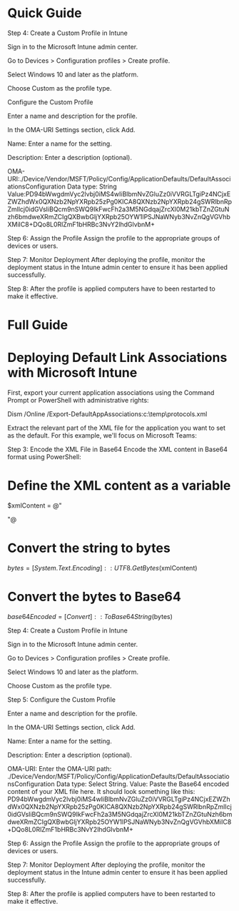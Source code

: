 # Quick Guide

Step 4: Create a Custom Profile in Intune

Sign in to the Microsoft Intune admin center.

Go to Devices > Configuration profiles > Create profile.

Select Windows 10 and later as the platform.

Choose Custom as the profile type.

Configure the Custom Profile

Enter a name and description for the profile.

In the OMA-URI Settings section, click Add.

Name: Enter a name for the setting.

Description: Enter a description (optional).

OMA-URI:./Device/Vendor/MSFT/Policy/Config/ApplicationDefaults/DefaultAssociationsConfiguration
Data type: String
Value:PD94bWwgdmVyc2lvbj0iMS4wIiBlbmNvZGluZz0iVVRGLTgiPz4NCjxEZWZhdWx0QXNzb2NpYXRpb25zPg0KICA8QXNzb2NpYXRpb24gSWRlbnRpZmllcj0idGVsIiBQcm9nSWQ9IkFwcFh2a3M5NGdqajZrcXl0M21kbTZnZGtuNzh6bmdweXRmZCIgQXBwbGljYXRpb25OYW1lPSJNaWNyb3NvZnQgVGVhbXMiIC8+DQo8L0RlZmF1bHRBc3NvY2lhdGlvbnM+

Step 6: Assign the Profile
Assign the profile to the appropriate groups of devices or users.

Step 7: Monitor Deployment
After deploying the profile, monitor the deployment status in the Intune admin center to ensure it has been applied successfully.

Step 8: After the profile is applied computers have to been restarted to make it effective.

# Full Guide

# Deploying Default Link Associations with Microsoft Intune

First, export your current application associations using the Command Prompt or PowerShell with administrative rights:

Dism /Online /Export-DefaultAppAssociations:c:\temp\protocols.xml

Extract the relevant part of the XML file for the application you want to set as the default. For this example, we'll focus on Microsoft Teams:

<?xml version="1.0" encoding="UTF-8"?>
<DefaultAssociations>
  <Association Identifier="tel" ProgId="AppXvks94gjj6kqyt3mdm6gdkn78zngpytfd" ApplicationName="Microsoft Teams" />
</DefaultAssociations>

Step 3: Encode the XML File in Base64
Encode the XML content in Base64 format using PowerShell:

# Define the XML content as a variable
$xmlContent = @"
<?xml version="1.0" encoding="UTF-8"?>
<DefaultAssociations>
  <Association Identifier="tel" ProgId="AppXvks94gjj6kqyt3mdm6gdkn78zngpytfd" ApplicationName="Microsoft Teams" />
</DefaultAssociations>
"@

# Convert the string to bytes
$bytes = [System.Text.Encoding]::UTF8.GetBytes($xmlContent)

# Convert the bytes to Base64
$base64Encoded = [Convert]::ToBase64String($bytes)

Step 4: Create a Custom Profile in Intune

Sign in to the Microsoft Intune admin center.

Go to Devices > Configuration profiles > Create profile.

Select Windows 10 and later as the platform.

Choose Custom as the profile type.

Step 5: Configure the Custom Profile

Enter a name and description for the profile.

In the OMA-URI Settings section, click Add.

Name: Enter a name for the setting.

Description: Enter a description (optional).

OMA-URI: Enter the OMA-URI path: ./Device/Vendor/MSFT/Policy/Config/ApplicationDefaults/DefaultAssociationsConfiguration
Data type: Select String.
Value: Paste the Base64 encoded content of your XML file here. It should look something like this:
PD94bWwgdmVyc2lvbj0iMS4wIiBlbmNvZGluZz0iVVRGLTgiPz4NCjxEZWZhdWx0QXNzb2NpYXRpb25zPg0KICA8QXNzb2NpYXRpb24gSWRlbnRpZmllcj0idGVsIiBQcm9nSWQ9IkFwcFh2a3M5NGdqajZrcXl0M21kbTZnZGtuNzh6bmdweXRmZCIgQXBwbGljYXRpb25OYW1lPSJNaWNyb3NvZnQgVGVhbXMiIC8+DQo8L0RlZmF1bHRBc3NvY2lhdGlvbnM+

Step 6: Assign the Profile
Assign the profile to the appropriate groups of devices or users.

Step 7: Monitor Deployment
After deploying the profile, monitor the deployment status in the Intune admin center to ensure it has been applied successfully.

Step 8: After the profile is applied computers have to been restarted to make it effective.